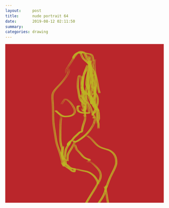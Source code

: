 ```yaml
---
layout:     post
title:      nude portrait 64
date:       2019-08-12 02:11:50
summary:    
categories: drawing
---
```

![nude portrait 64](/images/diary/nude-portrait-64.png ".")
